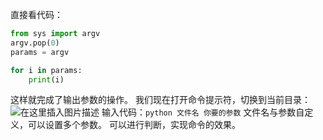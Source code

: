 直接看代码：

```python
from sys import argv
argv.pop(0)
params = argv

for i in params:
	print(i)
```
这样就完成了输出参数的操作。
我们现在打开命令提示符，切换到当前目录：
![在这里插入图片描述](https://pic.2ge.org/cdn/?url=https://img-blog.csdnimg.cn/20210112130717334.png?x-oss-process=image/watermark,type_ZmFuZ3poZW5naGVpdGk,shadow_10,text_aHR0cHM6Ly9ibG9nLmNzZG4ubmV0L1BhbkRhb3hpMjAyMA==,size_16,color_FFFFFF,t_70)
输入代码：`python 文件名 你要的参数`
文件名与参数自定义，可以设置多个参数。
可以进行判断，实现命令的效果。

